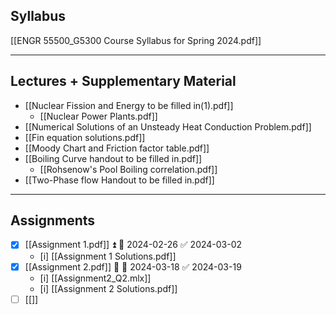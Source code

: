 ## Syllabus
[[ENGR 55500_G5300 Course Syllabus for Spring 2024.pdf]]

---
## Lectures + Supplementary Material
- [[Nuclear Fission and Energy to be filled in(1).pdf]]
	- [[Nuclear Power Plants.pdf]]
- [[Numerical Solutions of an Unsteady Heat Conduction Problem.pdf]]
- [[Fin equation solutions.pdf]]
- [[Moody Chart and Friction factor table.pdf]]
- [[Boiling Curve handout to be filled in.pdf]]
	- [[Rohsenow's Pool Boiling correlation.pdf]]
- [[Two-Phase flow Handout to be filled in.pdf]]


---
## Assignments
- [x] [[Assignment 1.pdf]] ⏫ 📅 2024-02-26 ✅ 2024-03-02
	- [i] [[Assignment 1 Solutions.pdf]]
- [x] [[Assignment 2.pdf]] 🔼 📅 2024-03-18 ✅ 2024-03-19
	- [i] [[Assignment2_Q2.mlx]]
	- [i] [[Assignment 2 Solutions.pdf]]
- [ ] [[]]